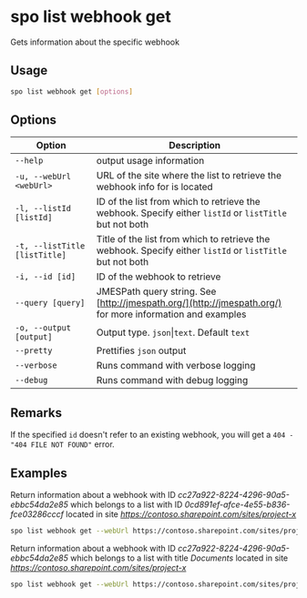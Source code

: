 # spo list webhook get

Gets information about the specific webhook

## Usage

```sh
spo list webhook get [options]
```

## Options

Option|Description
------|-----------
`--help`|output usage information
`-u, --webUrl <webUrl>`|URL of the site where the list to retrieve the webhook info for is located
`-l, --listId [listId]`|ID of the list from which to retrieve the webhook. Specify either `listId` or `listTitle` but not both
`-t, --listTitle [listTitle]`|Title of the list from which to retrieve the webhook. Specify either `listId` or `listTitle` but not both
`-i, --id [id]`|ID of the webhook to retrieve
`--query [query]`|JMESPath query string. See [http://jmespath.org/](http://jmespath.org/) for more information and examples
`-o, --output [output]`|Output type. `json`&#x7c;`text`. Default `text`
`--pretty`|Prettifies `json` output
`--verbose`|Runs command with verbose logging
`--debug`|Runs command with debug logging

## Remarks

If the specified `id` doesn't refer to an existing webhook, you will get a `404 - "404 FILE NOT FOUND"` error.

## Examples

Return information about a webhook with ID _cc27a922-8224-4296-90a5-ebbc54da2e85_ which belongs to a list with ID _0cd891ef-afce-4e55-b836-fce03286cccf_ located in site _https://contoso.sharepoint.com/sites/project-x_

```sh
spo list webhook get --webUrl https://contoso.sharepoint.com/sites/project-x --listId 0cd891ef-afce-4e55-b836-fce03286cccf --id cc27a922-8224-4296-90a5-ebbc54da2e85
```

Return information about a webhook with ID _cc27a922-8224-4296-90a5-ebbc54da2e85_ which belongs to a list with title _Documents_ located in site _https://contoso.sharepoint.com/sites/project-x_

```sh
spo list webhook get --webUrl https://contoso.sharepoint.com/sites/project-x --listTitle Documents --id cc27a922-8224-4296-90a5-ebbc54da2e85
```